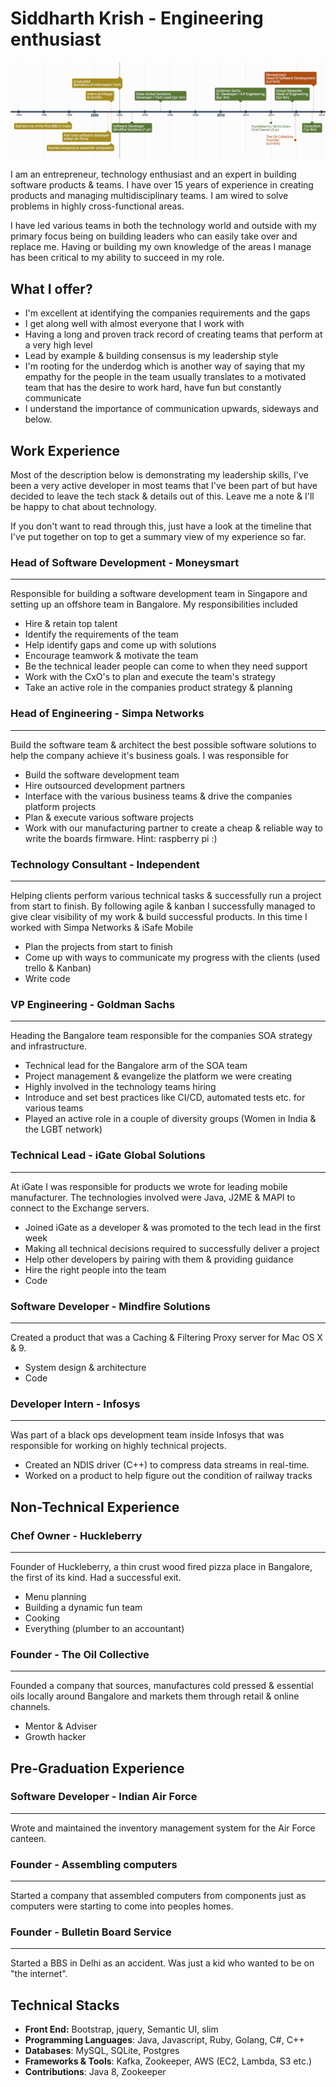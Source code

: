 # Siddharth Krish - Engineering enthusiast
![work timeline](images/work_timeline.png)

I am an entrepreneur, technology enthusiast and an expert in building software products & teams. I have over 15 years of experience in creating products and managing multidisciplinary teams. I am wired to solve problems in highly cross-functional areas.

I have led various teams in both the technology world and outside with my primary focus being on building leaders who can easily take over and replace me. Having or building my own knowledge of the areas I manage has been critical to my ability to succeed in my role.

## What I offer?
* I'm excellent at identifying the companies requirements and the gaps
* I get along well with almost everyone that I work with
* Having a long and proven track record of creating teams that perform at a very high level
* Lead by example & building consensus is my leadership style
* I'm rooting for the underdog which is another way of saying that my empathy for the people in the team usually translates to a motivated team that has the desire to work hard, have fun but constantly communicate
* I understand the importance of communication upwards, sideways and below.

## Work Experience
Most of the description below is demonstrating my leadership skills, I've been a very active developer in most teams that I've been part of but have decided to leave the tech stack & details out of this. Leave me a note & I'll be happy to chat about technology.

If you don't want to read through this, just have a look at the timeline that I've put together on top to get a summary view of my experience so far.

### Head of Software Development - Moneysmart
---
Responsible for building a software development team in Singapore and setting up an offshore team in Bangalore. My responsibilities included

* Hire & retain top talent
* Identify the requirements of the team
* Help identify gaps and come up with solutions
* Encourage teamwork & motivate the team
* Be the technical leader people can come to when they need support
* Work with the CxO's to plan and execute the team's strategy
* Take an active role in the companies product strategy & planning
### Head of Engineering - Simpa Networks
---
Build the software team & architect the best possible software solutions to help the company achieve it's business goals. I was responsible for
* Build the software development team
* Hire outsourced development partners
* Interface with the various business teams & drive the companies platform projects
* Plan & execute various software projects
* Work with our manufacturing partner to create a cheap & reliable way to write the boards firmware. Hint: raspberry pi :)
### Technology Consultant - Independent
---
Helping clients perform various technical tasks & successfully run a project from start to finish. By following agile & kanban I successfully managed to give clear visibility of my work & build successful products. In this time I worked with Simpa Networks & iSafe Mobile
* Plan the projects from start to finish
* Come up with ways to communicate my progress with the clients (used trello & Kanban)
* Write code

### VP Engineering - Goldman Sachs
---
Heading the Bangalore team responsible for the companies SOA strategy and infrastructure.
* Technical lead for the Bangalore arm of the SOA team
* Project management & evangelize the platform we were creating
* Highly involved in the technology teams hiring
* Introduce and set best practices like CI/CD, automated tests etc. for various teams
* Played an active role in a couple of diversity groups (Women in India & the LGBT network) 
### Technical Lead - iGate Global Solutions
---
At iGate I was responsible for products we wrote for leading mobile manufacturer. The technologies involved were Java, J2ME & MAPI to connect to the Exchange servers. 
* Joined iGate as a developer & was promoted to the tech lead in the first week
* Making all technical decisions required to successfully deliver a project
* Help other developers by pairing with them & providing guidance
* Hire the right people into the team
* Code

### Software Developer - Mindfire Solutions
---
Created a product that was a Caching & Filtering Proxy server for Mac OS X & 9.
* System design & architecture
* Code

### Developer Intern - Infosys
---
Was part of a black ops development team inside Infosys that was responsible for working on highly technical projects.

* Created an NDIS driver (C++) to compress data streams in real-time.
* Worked on a product to help figure out the condition of railway tracks

## Non-Technical Experience
### Chef Owner - Huckleberry
---
Founder of Huckleberry, a thin crust wood fired pizza place in Bangalore, the first of its kind. Had a successful exit.
* Menu planning
* Building a dynamic fun team
* Cooking
* Everything (plumber to an accountant)

### Founder - The Oil Collective
---
Founded a company that sources, manufactures cold pressed & essential oils locally around Bangalore and markets them through retail & online channels.
* Mentor & Adviser
* Growth hacker

## Pre-Graduation Experience
### Software Developer - Indian Air Force
---
Wrote and maintained the inventory management system for the Air Force canteen.

### Founder - Assembling computers
---
Started a company that assembled computers from components just as computers were starting to come into peoples homes.

### Founder - Bulletin Board Service
---
Started a BBS in Delhi as an accident. Was just a kid who wanted to be on "the internet".

## Technical Stacks
* **Front End:** Bootstrap, jquery, Semantic UI, slim
* **Programming Languages**: Java, Javascript, Ruby, Golang, C#, C++
* **Databases**: MySQL, SQLite, Postgres
* **Frameworks & Tools**: Kafka, Zookeeper, AWS (EC2, Lambda, S3 etc.)
* **Contributions**: Java 8, Zookeeper